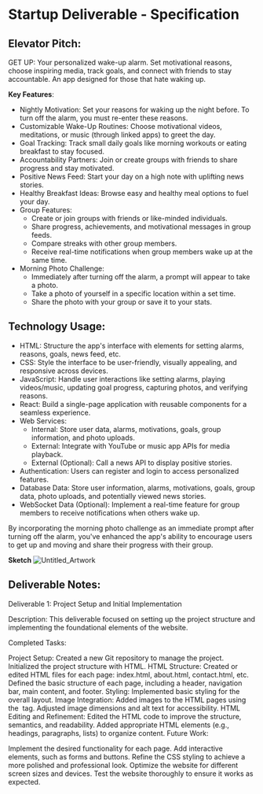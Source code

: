 # Startup Deliverable - Specification

## Elevator Pitch:

GET UP: Your personalized wake-up alarm. Set motivational reasons, choose inspiring media, track goals, and connect with friends to stay accountable. An app designed for those that hate waking up.

**Key Features**:

- Nightly Motivation: Set your reasons for waking up the night before. To turn off the alarm, you must re-enter these reasons.
- Customizable Wake-Up Routines: Choose motivational videos, meditations, or music (through linked apps) to greet the day.
- Goal Tracking: Track small daily goals like morning workouts or eating breakfast to stay focused.
- Accountability Partners: Join or create groups with friends to share progress and stay motivated.
- Positive News Feed: Start your day on a high note with uplifting news stories.
- Healthy Breakfast Ideas: Browse easy and healthy meal options to fuel your day.
- Group Features:
    - Create or join groups with friends or like-minded individuals.
    - Share progress, achievements, and motivational messages in group feeds.
    - Compare streaks with other group members.
    - Receive real-time notifications when group members wake up at the same time.
- Morning Photo Challenge:
    - Immediately after turning off the alarm, a prompt will appear to take a photo.
    - Take a photo of yourself in a specific location within a set time.
    - Share the photo with your group or save it to your stats.

## Technology Usage:

- HTML: Structure the app's interface with elements for setting alarms, reasons, goals, news feed, etc.
- CSS: Style the interface to be user-friendly, visually appealing, and responsive across devices.
- JavaScript: Handle user interactions like setting alarms, playing videos/music, updating goal progress, capturing photos, and verifying reasons.
- React: Build a single-page application with reusable components for a seamless experience.
- Web Services:
    - Internal: Store user data, alarms, motivations, goals, group information, and photo uploads.
    - External: Integrate with YouTube or music app APIs for media playback.
    - External (Optional): Call a news API to display positive stories.
- Authentication: Users can register and login to access personalized features.
- Database Data: Store user information, alarms, motivations, goals, group data, photo uploads, and potentially viewed news stories.
- WebSocket Data (Optional): Implement a real-time feature for group members to receive notifications when others wake up.

By incorporating the morning photo challenge as an immediate prompt after turning off the alarm, you've enhanced the app's ability to encourage users to get up and moving and share their progress with their group.

**Sketch**
![Untitled_Artwork](https://github.com/user-attachments/assets/8451ae28-e1b4-4c3a-a921-44424e6c624a)


## Deliverable Notes:

Deliverable 1: Project Setup and Initial Implementation

Description:
This deliverable focused on setting up the project structure and implementing the foundational elements of the website.

Completed Tasks:

Project Setup:
Created a new Git repository to manage the project.
Initialized the project structure with HTML.
HTML Structure:
Created or edited HTML files for each page: index.html, about.html, contact.html, etc.
Defined the basic structure of each page, including a header, navigation bar, main content, and footer.
Styling:
Implemented basic styling for the overall layout.
Image Integration:
Added images to the HTML pages using the <img> tag.
Adjusted image dimensions and alt text for accessibility.
HTML Editing and Refinement:
Edited the HTML code to improve the structure, semantics, and readability.
Added appropriate HTML elements (e.g., headings, paragraphs, lists) to organize content.
Future Work:

Implement the desired functionality for each page.
Add interactive elements, such as forms and buttons.
Refine the CSS styling to achieve a more polished and professional look.
Optimize the website for different screen sizes and devices.
Test the website thoroughly to ensure it works as expected.









